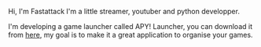Hi, I'm Fastattack
I'm a little streamer, youtuber and python developper.

I'm developing a game launcher called APY! Launcher, you can download it from [here](https://github.com/fastattackv/APY-Launcher), my goal is to make it a great application to organise your games.
